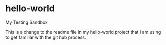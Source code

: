 # hello-world
My Testing Sandbox

This is a change to the readme file in my hello-world project that I am using to get familiar with the git hub process.
